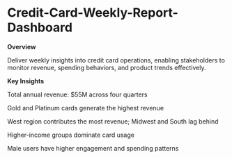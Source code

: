 # Credit-Card-Weekly-Report-Dashboard

**Overview**

Deliver weekly insights into credit card operations, enabling stakeholders to monitor revenue, spending behaviors, and product trends effectively.

 **Key Insights**
 
Total annual revenue: $55M across four quarters

Gold and Platinum cards generate the highest revenue

West region contributes the most revenue; Midwest and South lag behind

Higher-income groups dominate card usage

Male users have higher engagement and spending patterns
